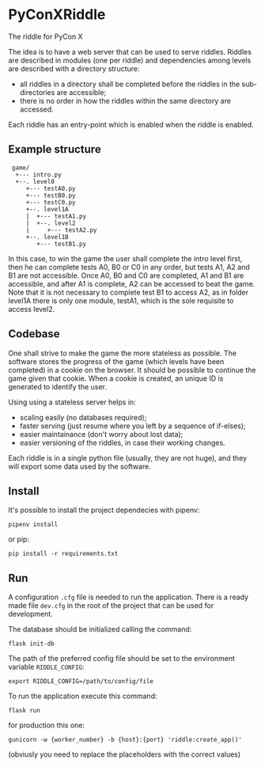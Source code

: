 # PyConXRiddle
The riddle for PyCon X

The idea is to have a web server that can be used to serve riddles.
Riddles are described in modules (one per riddle) and dependencies among levels
are described with a directory structure:

 - all riddles in a directory shall be completed before the riddles in the
   sub-directories are accessible;
 - there is no order in how the riddles within the same directory are accessed.

Each riddle has an entry-point which is enabled when the riddle is enabled.

## Example structure

     game/
      +--- intro.py
      +--. level0
         +--- testA0.py
         +--- testB0.py
         +--- testC0.py
         +--. level1A
         |  +--- testA1.py
         |  +--. level2
         |     +--- testA2.py
         +--. level1B
            +--- testB1.py

In this case, to win the game the user shall complete the intro level first,
then he can complete tests A0, B0 or C0 in any order, but tests A1, A2 and B1
are not accessible. Once A0, B0 and C0 are completed, A1 and B1 are accessible,
and after A1 is complete, A2 can be accessed to beat the game. Note that it is
not necessary to complete test B1 to access A2, as in folder level1A there is
only one module, testA1, which is the sole requisite to access level2.

## Codebase

One shall strive to make the game the more stateless as possible. The software
stores the progress of the game (which levels have been completed) in a cookie
on the browser. It should be possible to continue the game given that cookie.
When a cookie is created, an unique ID is generated to identify the user.

Using using a stateless server helps in:
 - scaling easily (no databases required);
 - faster serving (just resume where you left by a sequence of if-elses);
 - easier maintainance (don't worry about lost data);
 - easier versioning of the riddles, in case their working changes.

Each riddle is in a single python file (usually, they are not huge), and they
will export some data used by the software.


## Install

It's possible to install the project dependecies with pipenv:

`pipenv install`

or pip:

`pip install -r requirements.txt`


## Run

A configuration `.cfg` file is needed to run the application.
There is a ready made file `dev.cfg` in the root of the project that can be used for development.

The database should be initialized calling the command:

`flask init-db` 

The path of the preferred config file should be set to the environment variable `RIDDLE_CONFIG`:

`export RIDDLE_CONFIG=/path/to/config/file`

To run the application execute this command:

`flask run`

for production this one:

`gunicorn -w {worker_number} -b {host}:{port} 'riddle:create_app()'`

(obviusly you need to replace the placeholders with the correct values)
